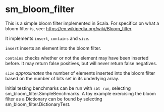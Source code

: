 # sm_bloom_filter

This is a simple bloom filter implemented in Scala. For specifics on what a bloom filter is, see: https://en.wikipedia.org/wiki/Bloom_filter

It implements `insert`, `contains` and `size`.

`insert` inserts an element into the bloom filter.

`contains` checks whether or not the element may have been inserted before. It may return false positives, but will never return false negatives.

`size` _approximates_ the number of elements inserted into the bloom filter based on the number of bits set in its underlying array.

Initial testing benchmarks can be run with `sbt run`, selecting sm_bloom_filter.SimpleBenchmarks.
A toy example exercising the bloom filter as a Dictionary can be found by selecting sm_bloom_filter.DictionaryTest.